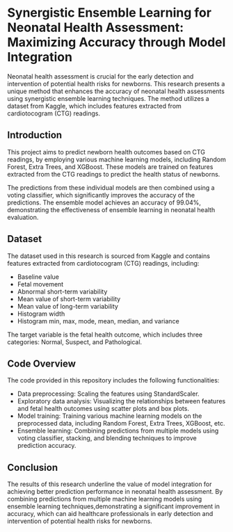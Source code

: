 # Synergistic Ensemble Learning for Neonatal Health Assessment: Maximizing Accuracy through Model Integration

Neonatal health assessment is crucial for the early detection and intervention of potential health risks for newborns. This research presents a unique method that enhances the accuracy of neonatal health assessments using synergistic ensemble learning techniques. The method utilizes a dataset from Kaggle, which includes features extracted from cardiotocogram (CTG) readings.

## Introduction

This project aims to predict newborn health outcomes based on CTG readings, by employing various machine learning models, including Random Forest, Extra Trees, and XGBoost. These models are trained on features extracted from the CTG readings to predict the health status of newborns.

The predictions from these individual models are then combined using a voting classifier, which significantly improves the accuracy of the predictions. The ensemble model achieves an accuracy of 99.04%, demonstrating the effectiveness of ensemble learning in neonatal health evaluation.

## Dataset

The dataset used in this research is sourced from Kaggle and contains features extracted from cardiotocogram (CTG) readings, including:

- Baseline value
- Fetal movement
- Abnormal short-term variability
- Mean value of short-term variability
- Mean value of long-term variability
- Histogram width
- Histogram min, max, mode, mean, median, and variance

The target variable is the fetal health outcome, which includes three categories: Normal, Suspect, and Pathological.

## Code Overview

The code provided in this repository includes the following functionalities:

- Data preprocessing: Scaling the features using StandardScaler.
- Exploratory data analysis: Visualizing the relationships between features and fetal health outcomes using scatter plots and box plots.
- Model training: Training various machine learning models on the preprocessed data, including Random Forest, Extra Trees, XGBoost, etc.
- Ensemble learning: Combining predictions from multiple models using voting classifier, stacking, and blending techniques to improve prediction accuracy.

## Conclusion

The results of this research underline the value of model integration for achieving better prediction performance in neonatal health assessment. By combining predictions from multiple machine learning models using ensemble learning techniques,demonstrating a significant improvement in accuracy, which can aid healthcare professionals in early detection and intervention of potential health risks for newborns.


